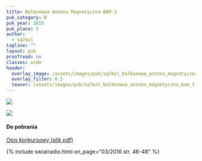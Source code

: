 ```yaml
---
title: Balkonowa Antena Magnetyczna BAM-3
puk_category: B
puk_year: 2015
puk_place: 5
author: 
  - sq7mzl
tagline: ""
layout: puk
proofread: no
classes: wide
header:
  overlay_image: /assets/images/puk/sq7mzl_balkonowa_antena_magnetyczna_bam_3.jpg
  overlay_filter: 0.5
  teaser: /assets/images/puk/sq7mzl_balkonowa_antena_magnetyczna_bam_3.jpg
---
```






 



![](assets/data/img/projects/2015-5-0.jpg) 


![](assets/img/work-in-progress.jpg) 
#### Do pobrania

[Opis konkursowy (plik pdf)](/assets/bin/SQ7MZL_Antena-balkonowa.pdf)




{% include swiatradio.html on_page="03/2016 str. 46-48" %}

 





 


